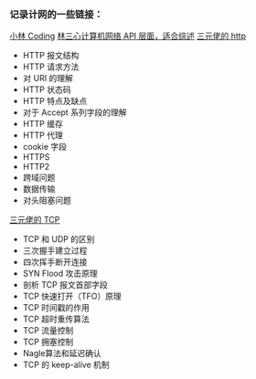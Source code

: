 ### 记录计网的一些链接：
[小林 Coding](https://www.xiaolincoding.com/network/#%E9%80%82%E5%90%88%E4%BB%80%E4%B9%88%E7%BE%A4%E4%BD%93)
[林三心计算机网络 API 层面，适合综述](https://mp.weixin.qq.com/s/TUMzLsLojGrY2g15mNu-DA)
[三元佬的 http](https://juejin.cn/post/6844904100035821575)
- HTTP 报文结构
- HTTP 请求方法
- 对 URI 的理解
- HTTP 状态码
- HTTP 特点及缺点
- 对于 Accept 系列字段的理解
- HTTP 缓存
- HTTP 代理
- cookie 字段
- HTTPS
- HTTP2
- 跨域问题
- 数据传输
- 对头阻塞问题

[三元佬的 TCP](https://juejin.cn/post/6844904070889603085)
- TCP 和 UDP 的区别
- 三次握手建立过程
- 四次挥手断开连接
- SYN Flood 攻击原理
- 剖析 TCP 报文首部字段
- TCP 快速打开（TFO）原理
- TCP 时间戳的作用
- TCP 超时重传算法
- TCP 流量控制
- TCP 拥塞控制
- Nagle算法和延迟确认
- TCP 的 keep-alive 机制
